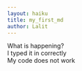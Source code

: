 ```yaml
---
layout: haiku
title: my_first_md
author: Lalit
---
```


What is happening? <br>
I typed it in correctly <br>
My code does not work